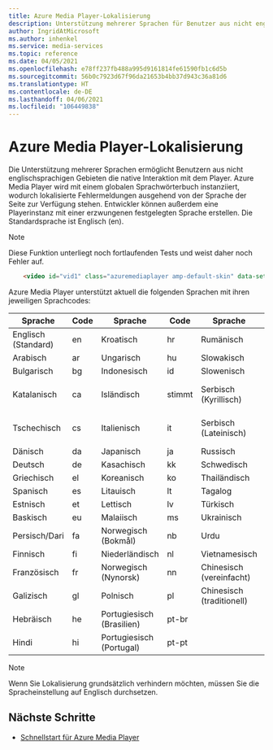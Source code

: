 ```yaml
---
title: Azure Media Player-Lokalisierung
description: Unterstützung mehrerer Sprachen für Benutzer aus nicht englischsprachigen Gebieten.
author: IngridAtMicrosoft
ms.author: inhenkel
ms.service: media-services
ms.topic: reference
ms.date: 04/05/2021
ms.openlocfilehash: e78ff237fb488a995d9161814fe61590fb1c6d5b
ms.sourcegitcommit: 56b0c7923d67f96da21653b4bb37d943c36a81d6
ms.translationtype: HT
ms.contentlocale: de-DE
ms.lasthandoff: 04/06/2021
ms.locfileid: "106449838"
---
```

# <a name="azure-media-player-localization"></a>Azure Media Player-Lokalisierung #

Die Unterstützung mehrerer Sprachen ermöglicht Benutzern aus nicht englischsprachigen Gebieten die native Interaktion mit dem Player. Azure Media Player wird mit einem globalen Sprachwörterbuch instanziiert, wodurch lokalisierte Fehlermeldungen ausgehend von der Sprache der Seite zur Verfügung stehen. Entwickler können außerdem eine Playerinstanz mit einer erzwungenen festgelegten Sprache erstellen. Die Standardsprache ist Englisch (en).

> [!NOTE]
> Diese Funktion unterliegt noch fortlaufenden Tests und weist daher noch Fehler auf.

```html
    <video id="vid1" class="azuremediaplayer amp-default-skin" data-setup='{"language":"es"}'>...</video>
```

Azure Media Player unterstützt aktuell die folgenden Sprachen mit ihren jeweiligen Sprachcodes:

| Sprache            | Code | Sprache                | Code   | Sprache                | Code         |
|---------------------|------|-------------------------|--------|-------------------------|--------------|
| Englisch (Standard)   | en   | Kroatisch                | hr     | Rumänisch                | ro           |
| Arabisch              | ar   | Ungarisch               | hu     | Slowakisch                  | sk           |
| Bulgarisch           | bg   | Indonesisch              | id     | Slowenisch                 | sl           |
| Katalanisch             | ca   | Isländisch               | stimmt      | Serbisch (Kyrillisch)      | sr-cyrl-cs   |
| Tschechisch               | cs   | Italienisch                 | it     | Serbisch (Lateinisch)         | sr-latn-rs   |
| Dänisch              | da   | Japanisch                | ja     | Russisch                 | ru           |
| Deutsch              | de   | Kasachisch                  | kk     | Schwedisch                 | sv           |
| Griechisch               | el   | Koreanisch                  | ko     | Thailändisch                    | th           |
| Spanisch             | es   | Litauisch              | lt     | Tagalog                 | tl           |
| Estnisch            | et   | Lettisch                 | lv     | Türkisch                 | tr           |
| Baskisch              | eu   | Malaiisch               | ms     | Ukrainisch               | uk           |
| Persisch/Dari               | fa   | Norwegisch (Bokmål)     | nb     | Urdu                    | ur           |
| Finnisch             | fi   | Niederländisch                   | nl     | Vietnamesisch              | vi           |
| Französisch              | fr   | Norwegisch (Nynorsk)     | nn     | Chinesisch (vereinfacht)    | zh-hans      |
| Galizisch            | gl   | Polnisch                  | pl     | Chinesisch (traditionell)   | zh-hant      |
| Hebräisch              | he   | Portugiesisch (Brasilien)     | pt-br  |                         |              |
| Hindi               | hi   | Portugiesisch (Portugal)   | pt-pt  |                         |              |


> [!NOTE]
> Wenn Sie Lokalisierung grundsätzlich verhindern möchten, müssen Sie die Spracheinstellung auf Englisch durchsetzen.

## <a name="next-steps"></a>Nächste Schritte ##

- [Schnellstart für Azure Media Player](azure-media-player-quickstart.md)
